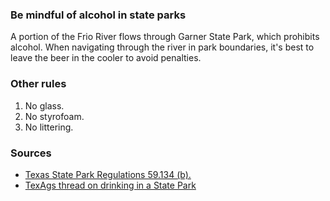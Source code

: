 
###  Be mindful of alcohol in state parks
A portion of the Frio River flows through Garner State Park, which prohibits alcohol. When navigating through the river in park boundaries, it's best to leave the beer in the cooler to avoid penalties.

### Other rules
1. No glass.
2. No styrofoam.
3. No littering.

<footer>
    <h3>Sources</h3>
    <ul>
        <li>
        <a href="https://texreg.sos.state.tx.us/public/readtac$ext.TacPage?sl=R&app=9&p_dir=&p_rloc=&p_tloc=&p_ploc=&pg=1&p_tac=&ti=31&pt=2&ch=59&rl=134">Texas State Park Regulations 59.134 (b).</a>
        </li>
        <li>
        <a href="https://texreg.sos.state.tx.us/public/readtac$ext.TacPage?sl=R&app=9&p_dir=&p_rloc=&p_tloc=&p_ploc=&pg=1&p_tac=&ti=31&pt=2&ch=59&rl=134">TexAgs thread on drinking in a State Park</a>
        </li>
    </ul>
</footer>
